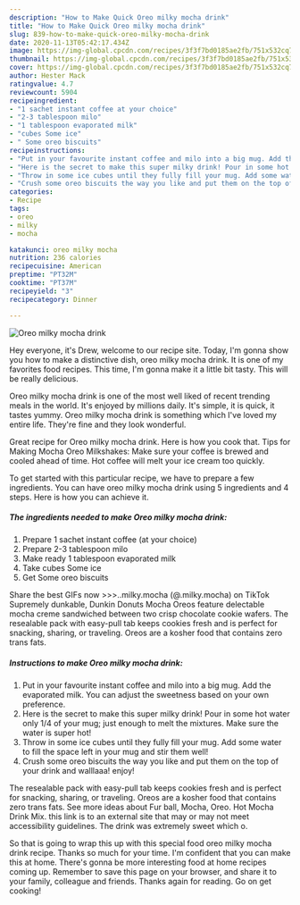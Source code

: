 ```yaml
---
description: "How to Make Quick Oreo milky mocha drink"
title: "How to Make Quick Oreo milky mocha drink"
slug: 839-how-to-make-quick-oreo-milky-mocha-drink
date: 2020-11-13T05:42:17.434Z
image: https://img-global.cpcdn.com/recipes/3f3f7bd0185ae2fb/751x532cq70/oreo-milky-mocha-drink-recipe-main-photo.jpg
thumbnail: https://img-global.cpcdn.com/recipes/3f3f7bd0185ae2fb/751x532cq70/oreo-milky-mocha-drink-recipe-main-photo.jpg
cover: https://img-global.cpcdn.com/recipes/3f3f7bd0185ae2fb/751x532cq70/oreo-milky-mocha-drink-recipe-main-photo.jpg
author: Hester Mack
ratingvalue: 4.7
reviewcount: 5904
recipeingredient:
- "1 sachet instant coffee at your choice"
- "2-3 tablespoon milo"
- "1 tablespoon evaporated milk"
- "cubes Some ice"
- " Some oreo biscuits"
recipeinstructions:
- "Put in your favourite instant coffee and milo into a big mug. Add the evaporated milk. You can adjust the sweetness based on your own preference."
- "Here is the secret to make this super milky drink! Pour in some hot water only 1/4 of your mug; just enough to melt the mixtures. Make sure the water is super hot!"
- "Throw in some ice cubes until they fully fill your mug. Add some water to fill the space left in your mug and stir them well!"
- "Crush some oreo biscuits the way you like and put them on the top of your drink and walllaaa! enjoy!"
categories:
- Recipe
tags:
- oreo
- milky
- mocha

katakunci: oreo milky mocha 
nutrition: 236 calories
recipecuisine: American
preptime: "PT32M"
cooktime: "PT37M"
recipeyield: "3"
recipecategory: Dinner

---
```



![Oreo milky mocha drink](https://img-global.cpcdn.com/recipes/3f3f7bd0185ae2fb/751x532cq70/oreo-milky-mocha-drink-recipe-main-photo.jpg)

Hey everyone, it's Drew, welcome to our recipe site. Today, I'm gonna show you how to make a distinctive dish, oreo milky mocha drink. It is one of my favorites food recipes. This time, I'm gonna make it a little bit tasty. This will be really delicious.

Oreo milky mocha drink is one of the most well liked of recent trending meals in the world. It's enjoyed by millions daily. It's simple, it is quick, it tastes yummy. Oreo milky mocha drink is something which I've loved my entire life. They're fine and they look wonderful.

Great recipe for Oreo milky mocha drink. Here is how you cook that. Tips for Making Mocha Oreo Milkshakes: Make sure your coffee is brewed and cooled ahead of time. Hot coffee will melt your ice cream too quickly.


To get started with this particular recipe, we have to prepare a few ingredients. You can have oreo milky mocha drink using 5 ingredients and 4 steps. Here is how you can achieve it.

<!--inarticleads1-->

##### The ingredients needed to make Oreo milky mocha drink:

1. Prepare 1 sachet instant coffee (at your choice)
1. Prepare 2-3 tablespoon milo
1. Make ready 1 tablespoon evaporated milk
1. Take cubes Some ice
1. Get  Some oreo biscuits


Share the best GIFs now &gt;&gt;&gt;..milky.mocha (@.milky.mocha) on TikTok Supremely dunkable, Dunkin Donuts Mocha Oreos feature delectable mocha creme sandwiched between two crisp chocolate cookie wafers. The resealable pack with easy-pull tab keeps cookies fresh and is perfect for snacking, sharing, or traveling. Oreos are a kosher food that contains zero trans fats. 

<!--inarticleads2-->

##### Instructions to make Oreo milky mocha drink:

1. Put in your favourite instant coffee and milo into a big mug. Add the evaporated milk. You can adjust the sweetness based on your own preference.
1. Here is the secret to make this super milky drink! Pour in some hot water only 1/4 of your mug; just enough to melt the mixtures. Make sure the water is super hot!
1. Throw in some ice cubes until they fully fill your mug. Add some water to fill the space left in your mug and stir them well!
1. Crush some oreo biscuits the way you like and put them on the top of your drink and walllaaa! enjoy!


The resealable pack with easy-pull tab keeps cookies fresh and is perfect for snacking, sharing, or traveling. Oreos are a kosher food that contains zero trans fats. See more ideas about Fur ball, Mocha, Oreo. Hot Mocha Drink Mix. this link is to an external site that may or may not meet accessibility guidelines. The drink was extremely sweet which o. 

So that is going to wrap this up with this special food oreo milky mocha drink recipe. Thanks so much for your time. I'm confident that you can make this at home. There's gonna be more interesting food at home recipes coming up. Remember to save this page on your browser, and share it to your family, colleague and friends. Thanks again for reading. Go on get cooking!
